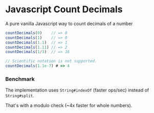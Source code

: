 # Javascript Count Decimals

A pure vanilla Javascript way to count decimals of a number

```javascript
countDecimals(0)    // => 0
countDecimals(1)    // => 0
countDecimals(1.1)  // => 1
countDecimals(1.11) // => 2
countDecimals(1/3)  // => 16

// Scientific notation is not supported.
countDecimals(1.1e-7) # => 4
```

### Benchmark

The implementation uses `String#indexOf` (faster ops/sec) instead of `String#split`.

That's with a modulo check (~4x faster for whole numbers).